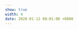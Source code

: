 ```yaml
---
show: true
width: 4
date: 2020-01-12 00:01:00 +0800
---
```


<!--

<div class="p-4">
    <h5>Disable Showcase Page?</h5>
    <hr />
    <p>
        If you want to disable this showcase page, you can hide it from the navigation bar by removing the showcase in <code>data/navigation.yml</code>
    </p>
</div>
-->